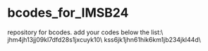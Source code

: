 # bcodes_for_IMSB24
repository for bcodes.
add your codes below the list:\\
jhm4jh13jj09kl7dfd28s1jxcuyk10\\
kss6jk1jhn61hik6km1jb234jkl44d\\
